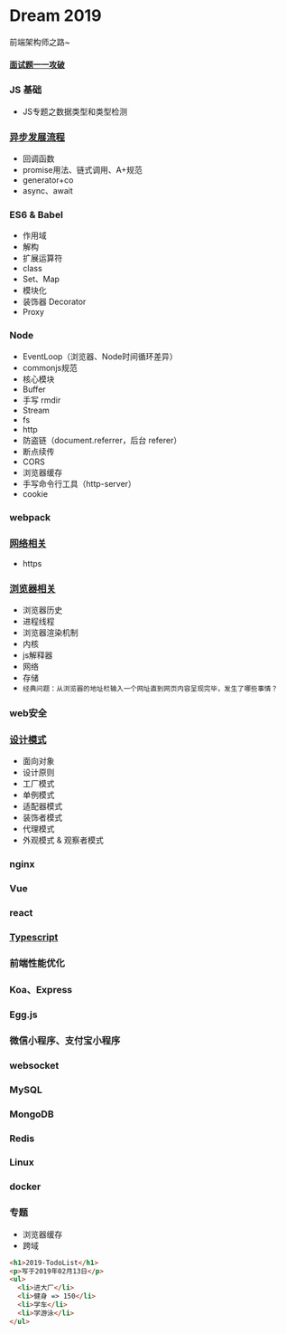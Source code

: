 # Dream 2019

前端架构师之路~

#### [面试题一一攻破](https://github.com/miracle90/Interview)

### JS 基础

* JS专题之数据类型和类型检测

### [异步发展流程](https://github.com/miracle90/dream2019/blob/master/async/async.md)

* 回调函数
* promise用法、链式调用、A+规范
* generator+co
* async、await

### ES6 & Babel

* 作用域
* 解构
* 扩展运算符
* class
* Set、Map
* 模块化
* 装饰器 Decorator
* Proxy

### Node

* EventLoop（浏览器、Node时间循环差异）
* commonjs规范
* 核心模块
* Buffer
* 手写 rmdir
* Stream
* fs
* http
* 防盗链（document.referrer，后台 referer）
* 断点续传
* CORS
* 浏览器缓存
* 手写命令行工具（http-server）
* cookie

### webpack

### [网络相关](https://github.com/miracle90/dream2019/blob/master/network/network.md)

* https

### [浏览器相关](https://github.com/miracle90/dream2019/blob/master/browser/browser.md)

* 浏览器历史
* 进程线程
* 浏览器渲染机制
* 内核
* js解释器
* 网络
* 存储
* `经典问题：从浏览器的地址栏输入一个网址直到网页内容呈现完毕，发生了哪些事情？`

### web安全

### [设计模式](https://github.com/miracle90/dream2019/blob/master/design-patterns/design-patterns.md)

* 面向对象
* 设计原则
* 工厂模式
* 单例模式
* 适配器模式
* 装饰者模式
* 代理模式
* 外观模式 & 观察者模式

### nginx

### Vue

### react

### [Typescript](https://github.com/miracle90/dream2019/blob/master/TypeScript/TypeScript.md)

### 前端性能优化

### Koa、Express

### Egg.js

### 微信小程序、支付宝小程序

### websocket

### MySQL

### MongoDB

### Redis

### Linux

### docker

### 专题

* 浏览器缓存
* 跨域

```html
<h1>2019-TodoList</h1>
<p>写于2019年02月13日</p>
<ul>
  <li>进大厂</li>
  <li>健身 => 150</li>
  <li>学车</li>
  <li>学游泳</li>
</ul>
```
